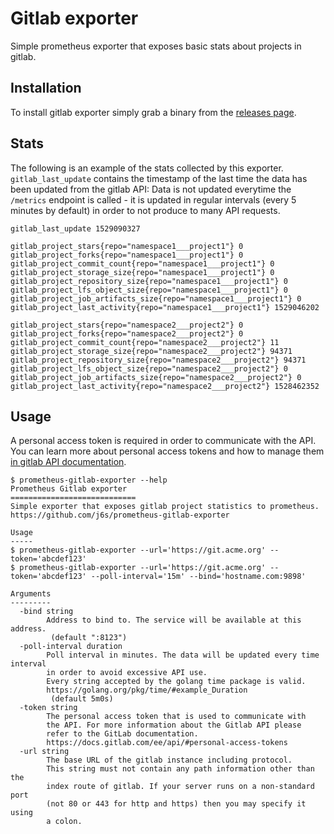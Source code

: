 # Gitlab exporter

Simple prometheus exporter that exposes basic stats about
projects in gitlab.

## Installation

To install gitlab exporter simply grab a binary from the [releases page](https://github.com/j6s/prometheus-gitlab-exporter/releases).

## Stats

The following is an example of the stats collected by this exporter.
`gitlab_last_update` contains the timestamp of the last time the data
has been updated from the gitlab API: Data is not updated everytime
the `/metrics` endpoint is called - it is updated in regular intervals
(every 5 minutes by default) in order to not produce to many API
requests.

```
gitlab_last_update 1529090327

gitlab_project_stars{repo="namespace1___project1"} 0
gitlab_project_forks{repo="namespace1___project1"} 0
gitlab_project_commit_count{repo="namespace1___project1"} 0
gitlab_project_storage_size{repo="namespace1___project1"} 0
gitlab_project_repository_size{repo="namespace1___project1"} 0
gitlab_project_lfs_object_size{repo="namespace1___project1"} 0
gitlab_project_job_artifacts_size{repo="namespace1___project1"} 0
gitlab_project_last_activity{repo="namespace1___project1"} 1529046202

gitlab_project_stars{repo="namespace2___project2"} 0
gitlab_project_forks{repo="namespace2___project2"} 0
gitlab_project_commit_count{repo="namespace2___project2"} 11
gitlab_project_storage_size{repo="namespace2___project2"} 94371
gitlab_project_repository_size{repo="namespace2___project2"} 94371
gitlab_project_lfs_object_size{repo="namespace2___project2"} 0
gitlab_project_job_artifacts_size{repo="namespace2___project2"} 0
gitlab_project_last_activity{repo="namespace2___project2"} 1528462352
```

## Usage

A personal access token is required in order to communicate with the API.
You can learn more about personal access tokens and how to manage them [in gitlab API documentation](https://docs.gitlab.com/ee/api/#personal-access-tokens).

```
$ prometheus-gitlab-exporter --help
Prometheus Gitlab exporter
============================
Simple exporter that exposes gitlab project statistics to prometheus.
https://github.com/j6s/prometheus-gitlab-exporter

Usage
-----
$ prometheus-gitlab-exporter --url='https://git.acme.org' --token='abcdef123'
$ prometheus-gitlab-exporter --url='https://git.acme.org' --token='abcdef123' --poll-interval='15m' --bind='hostname.com:9898'

Arguments
---------
  -bind string
    	Address to bind to. The service will be available at this address.
    	 (default ":8123")
  -poll-interval duration
    	Poll interval in minutes. The data will be updated every time interval
    	in order to avoid excessive API use.
    	Every string accepted by the golang time package is valid.
    	https://golang.org/pkg/time/#example_Duration
    	 (default 5m0s)
  -token string
    	The personal access token that is used to communicate with
    	the API. For more information about the Gitlab API please
    	refer to the GitLab documentation.
    	https://docs.gitlab.com/ee/api/#personal-access-tokens
  -url string
    	The base URL of the gitlab instance including protocol.
    	This string must not contain any path information other than the
    	index route of gitlab. If your server runs on a non-standard port
    	(not 80 or 443 for http and https) then you may specify it using
    	a colon.
```
